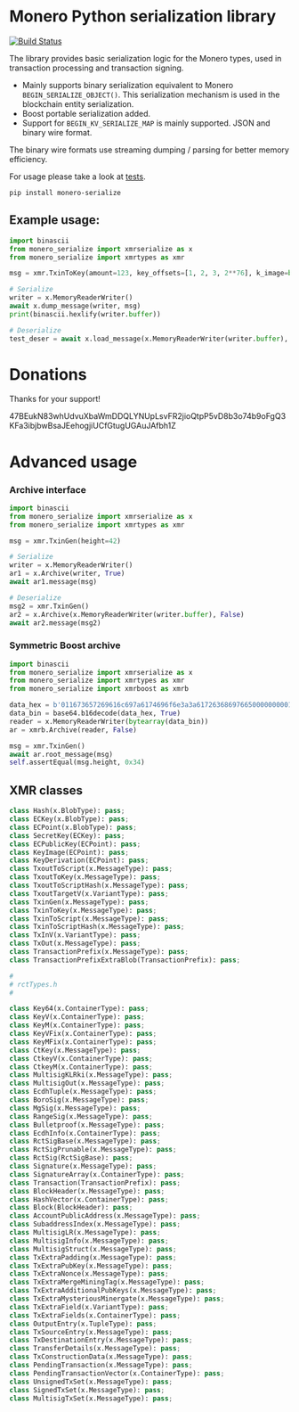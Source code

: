 # Monero Python serialization library

[![Build Status](https://travis-ci.org/ph4r05/monero-serialize.svg?branch=master)](https://travis-ci.org/ph4r05/monero-serialize)

The library provides basic serialization logic for the Monero types,
used in transaction processing and transaction signing.

- Mainly supports binary serialization equivalent to Monero `BEGIN_SERIALIZE_OBJECT()`.
This serialization mechanism is used in the blockchain entity serialization.
- Boost portable serialization added.
- Support for `BEGIN_KV_SERIALIZE_MAP` is mainly supported. JSON and binary wire format.

The binary wire formats use streaming dumping / parsing for better memory efficiency.

For usage please take a look at [tests](https://github.com/ph4r05/monero-serialize/tree/master/monero_serialize/tests).

```
pip install monero-serialize
```

## Example usage:

```python
import binascii
from monero_serialize import xmrserialize as x
from monero_serialize import xmrtypes as xmr

msg = xmr.TxinToKey(amount=123, key_offsets=[1, 2, 3, 2**76], k_image=bytearray(range(32)))

# Serialize
writer = x.MemoryReaderWriter()
await x.dump_message(writer, msg)
print(binascii.hexlify(writer.buffer))

# Deserialize
test_deser = await x.load_message(x.MemoryReaderWriter(writer.buffer), xmr.TxinGen)
```

# Donations
Thanks for your support!

47BEukN83whUdvuXbaWmDDQLYNUpLsvFR2jioQtpP5vD8b3o74b9oFgQ3KFa3ibjbwBsaJEehogjiUCfGtugUGAuJAfbh1Z

# Advanced usage

### Archive interface

```python
import binascii
from monero_serialize import xmrserialize as x
from monero_serialize import xmrtypes as xmr

msg = xmr.TxinGen(height=42)

# Serialize
writer = x.MemoryReaderWriter()
ar1 = x.Archive(writer, True)
await ar1.message(msg)

# Deserialize
msg2 = xmr.TxinGen()
ar2 = x.Archive(x.MemoryReaderWriter(writer.buffer), False)
await ar2.message(msg2)
```

### Symmetric Boost archive

```python
import binascii
from monero_serialize import xmrserialize as x
from monero_serialize import xmrtypes as xmr
from monero_serialize import xmrboost as xmrb

data_hex = b'011673657269616c697a6174696f6e3a3a61726368697665000000000134'
data_bin = base64.b16decode(data_hex, True)
reader = x.MemoryReaderWriter(bytearray(data_bin))
ar = xmrb.Archive(reader, False)

msg = xmr.TxinGen()
await ar.root_message(msg)
self.assertEqual(msg.height, 0x34)
```


## XMR classes

```python
class Hash(x.BlobType): pass;
class ECKey(x.BlobType): pass;
class ECPoint(x.BlobType): pass;
class SecretKey(ECKey): pass;
class ECPublicKey(ECPoint): pass;
class KeyImage(ECPoint): pass;
class KeyDerivation(ECPoint): pass;
class TxoutToScript(x.MessageType): pass;
class TxoutToKey(x.MessageType): pass;
class TxoutToScriptHash(x.MessageType): pass;
class TxoutTargetV(x.VariantType): pass;
class TxinGen(x.MessageType): pass;
class TxinToKey(x.MessageType): pass;
class TxinToScript(x.MessageType): pass;
class TxinToScriptHash(x.MessageType): pass;
class TxInV(x.VariantType): pass;
class TxOut(x.MessageType): pass;
class TransactionPrefix(x.MessageType): pass;
class TransactionPrefixExtraBlob(TransactionPrefix): pass;

#
# rctTypes.h
#

class Key64(x.ContainerType): pass;
class KeyV(x.ContainerType): pass;
class KeyM(x.ContainerType): pass;
class KeyVFix(x.ContainerType): pass;
class KeyMFix(x.ContainerType): pass;
class CtKey(x.MessageType): pass;
class CtkeyV(x.ContainerType): pass;
class CtkeyM(x.ContainerType): pass;
class MultisigKLRki(x.MessageType): pass;
class MultisigOut(x.MessageType): pass;
class EcdhTuple(x.MessageType): pass;
class BoroSig(x.MessageType): pass;
class MgSig(x.MessageType): pass;
class RangeSig(x.MessageType): pass;
class Bulletproof(x.MessageType): pass;
class EcdhInfo(x.ContainerType): pass;
class RctSigBase(x.MessageType): pass;
class RctSigPrunable(x.MessageType): pass;
class RctSig(RctSigBase): pass;
class Signature(x.MessageType): pass;
class SignatureArray(x.ContainerType): pass;
class Transaction(TransactionPrefix): pass;
class BlockHeader(x.MessageType): pass;
class HashVector(x.ContainerType): pass;
class Block(BlockHeader): pass;
class AccountPublicAddress(x.MessageType): pass;
class SubaddressIndex(x.MessageType): pass;
class MultisigLR(x.MessageType): pass;
class MultisigInfo(x.MessageType): pass;
class MultisigStruct(x.MessageType): pass;
class TxExtraPadding(x.MessageType): pass;
class TxExtraPubKey(x.MessageType): pass;
class TxExtraNonce(x.MessageType): pass;
class TxExtraMergeMiningTag(x.MessageType): pass;
class TxExtraAdditionalPubKeys(x.MessageType): pass;
class TxExtraMysteriousMinergate(x.MessageType): pass;
class TxExtraField(x.VariantType): pass;
class TxExtraFields(x.ContainerType): pass;
class OutputEntry(x.TupleType): pass;
class TxSourceEntry(x.MessageType): pass;
class TxDestinationEntry(x.MessageType): pass;
class TransferDetails(x.MessageType): pass;
class TxConstructionData(x.MessageType): pass;
class PendingTransaction(x.MessageType): pass;
class PendingTransactionVector(x.ContainerType): pass;
class UnsignedTxSet(x.MessageType): pass;
class SignedTxSet(x.MessageType): pass;
class MultisigTxSet(x.MessageType): pass;
```
